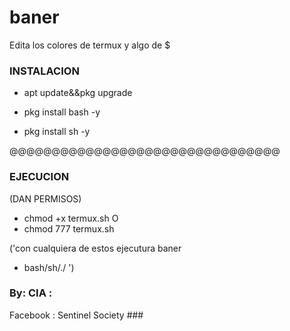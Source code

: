 # baner
Edita los colores de termux y algo de $


### INSTALACION ### 

- apt update&&pkg upgrade

- pkg install bash -y

- pkg install sh -y


@@@@@@@@@@@@@@@@@@@@@@@@@@@@@@@@

### EJECUCION ###
(DAN PERMISOS)

- chmod +x termux.sh
         O
- chmod 777 termux.sh         

('con cualquiera de estos ejecutura baner

- bash/sh/./ ')





### By: CIA : 
Facebook : Sentinel Society ###
